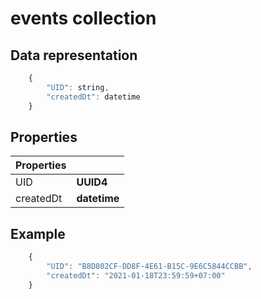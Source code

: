 # events collection

## Data representation

```javascript
    {
        "UID": string,
        "createdDt": datetime
    }
```

## Properties

| Properties ||
|-|-|
| UID | **UUID4** |
| createdDt  | **datetime** |

## Example

```javascript
    {
        "UID": "B8D802CF-DD8F-4E61-B15C-9E6C5844CCBB",
        "createdDt": "2021-01-18T23:59:59+07:00"
    }
```
